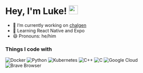 # Hey, I'm Luke! <img src="https://media.giphy.com/media/hvRJCLFzcasrR4ia7z/giphy.gif" width="28px" height="28px">

- 🚀 I’m currently working on [chalgen](https://github.com/CTFg/chalgen)
- 📖 Learning React Native and Expo
- 😄 Pronouns: he/him

### Things I code with
<img alt="Docker" src="https://img.shields.io/badge/-Docker-46a2f1?style=flat-square&logo=docker&logoColor=white"  /> <img alt="Python" src="https://img.shields.io/badge/-Python-306998?style=flat-square&logo=Python&logoColor=white" /> <img alt="Kubernetes" src="https://img.shields.io/badge/-Kubernetes-3970e4?style=flat-square&logo=Kubernetes&logoColor=white" /> <img alt="C++" src="https://img.shields.io/badge/-C++-044F88?style=flat-square&logo=cplusplus&logoColor=white" /> <img alt="C" src="https://img.shields.io/badge/-C-A9B9CB?style=flat-square&logo=c&logoColor=white" /> <img alt="Google Cloud" src="https://img.shields.io/badge/-GCP-DB4437?style=flat-square&logo=googlecloud&logoColor=white" /> <img alt="Brave Browser" src="https://img.shields.io/badge/-Brave_Browser-FB542B?style=flat-square&logo=brave&logoColor=white" />

